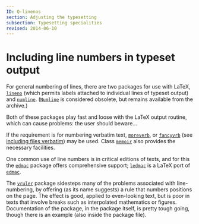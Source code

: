 ```yaml
---
ID: Q-linenos
section: Adjusting the typesetting
subsection: Typesetting specialities
revised: 2014-06-10
---
```

# Including line numbers in typeset output

For general numbering of lines, there are two packages for use with
LaTeX, [`lineno`](https://ctan.org/pkg/lineno) (which permits labels attached to
individual lines of typeset output) and [`numline`](https://ctan.org/pkg/numline).
([`Numline`](https://ctan.org/pkg/Numline) is considered obsolete, but remains available from
the archive.)

Both of these packages play fast and loose with the LaTeX output
routine, which can cause problems: the user should beware&hellip;

If the requirement is for numbering verbatim text, [`moreverb`](https://ctan.org/pkg/moreverb),
or [`fancyvrb`](https://ctan.org/pkg/fancyvrb) (see 
[including files verbatim](FAQ-verbfile.md)) may be used.
Class [`memoir`](https://ctan.org/pkg/memoir) also provides the necessary facilities.

One common use of line numbers is in critical editions of texts, and
for this the [`edmac`](https://ctan.org/pkg/edmac) package offers comprehensive support;
[`ledmac`](https://ctan.org/pkg/ledmac) is a LaTeX port of [`edmac`](https://ctan.org/pkg/edmac).

The [`vruler`](https://ctan.org/pkg/vruler) package sidesteps many of the problems associated
with line-numbering, by offering (as its name suggests) a rule that
numbers positions on the page.  The effect is good, applied to
even-looking text, but is poor in texts that involve breaks such as
interpolated mathematics or figures.  Documentation of the package, in
the package itself, is pretty tough going, though there is an example
(also inside the package file).

